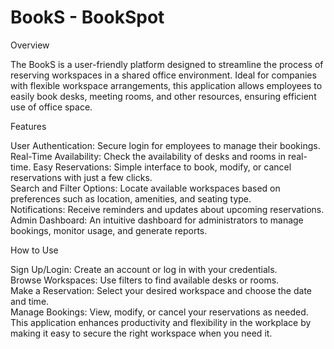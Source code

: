 # BookS - BookSpot

Overview  

The BookS is a user-friendly platform designed to streamline the process of reserving workspaces in a shared office environment. Ideal for companies with flexible workspace arrangements, this application allows employees to easily book desks, meeting rooms, and other resources, ensuring efficient use of office space.

Features  

User Authentication: Secure login for employees to manage their bookings.  
Real-Time Availability: Check the availability of desks and rooms in real-time.
Easy Reservations: Simple interface to book, modify, or cancel reservations with just a few clicks.  
Search and Filter Options: Locate available workspaces based on preferences such as location, amenities, and seating type.  
Notifications: Receive reminders and updates about upcoming reservations. 
Admin Dashboard: An intuitive dashboard for administrators to manage bookings, monitor usage, and generate reports.

How to Use  

Sign Up/Login: Create an account or log in with your credentials.  
Browse Workspaces: Use filters to find available desks or rooms.  
Make a Reservation: Select your desired workspace and choose the date and time.  
Manage Bookings: View, modify, or cancel your reservations as needed.  
This application enhances productivity and flexibility in the workplace by making it easy to secure the right workspace when you need it.
